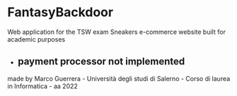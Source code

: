 # FantasyBackdoor
Web application for the TSW exam
Sneakers e-commerce website built for academic purposes 
- payment processor not implemented
  --------------------------------------------------
 made by Marco Guerrera - Università degli studi di Salerno - Corso di laurea in Informatica - aa 2022
